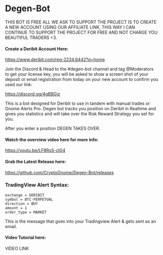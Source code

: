 # Degen-Bot

THIS BOT IS FREE ALL WE ASK TO SUPPORT THE PROJECT IS TO CREATE A NEW ACCOUNT USING OUR
AFFILIATE LINK, THIS WAY I CAN CONTINUE TO SUPPORT THE PROJECT FOR FREE AND NOT CHARGE
YOU BEAUTIFUL TRADERS <3.

#### Create a Deribit Account Here:

https://www.deribit.com/reg-2234.6442?q=home

Join the Discord & Head to the #degen-bot channel and tag @Moderators to get your
license key, you will be asked to show a screen shot of your deposit or email registration from today on
your new account to confirm you used our link:

https://discord.gg/4gBBGjz


This is a bot designed for Deribit to use in tandem with manual trades or Gnome Alerts Pro.
Degen bot tracks you position on Deribit in Realtime and gives you statistics and will take
over the Risk Reward Strategy you set for you.

After you enter a position DEGEN TAKES OVER.




#### Watch the overview video here for more info:

https://youtu.be/LF8RsS-clG4

#### Grab the Latest Release here:

https://github.com/CryptoGnome/Degen-Bot/releases






### TradingView Alert Syntax:

```
exchange = DERIBIT
symbol = BTC-PERPETUAL
direction = BUY
amount = 1
order_type = MARKET
```




This is the message that goes into your Tradingview Alert & gets sent as an email.

#### Video Tutorial here:

VIDEO LINK
